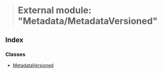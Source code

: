 > # External module: "Metadata/MetadataVersioned"

## Index

### Classes

* [MetadataVersioned](../classes/_metadata_metadataversioned_.metadataversioned.md)